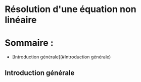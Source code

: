 # Résolution d'une équation non linéaire
# Sommaire :
 - [Introduction générale](#Introduction générale)

## Introduction générale

